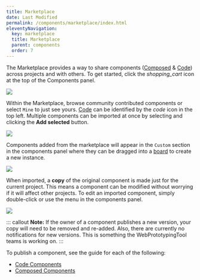 ```yaml
---
title: Marketplace
date: Last Modified
permalink: /components/marketplace/index.html
eleventyNavigation:
  key: marketplace
  title: Marketplace
  parent: components
  order: 7
---
```


The Marketplace provides a way to share components ([Composed](/components/composed/) & [Code](/components/code-components/)) across projects and with others. To get started, click the <i class="ico btm">shopping_cart</i> icon at the top of the Components panel.

![](/static/img/components/marketplace.png)

Within the Marketplace, browse community contributed components or select `Mine` to just see yours. [Code](/components/code-components/) can be identified by the <i class="ico btm">code</i> icon in the top left. Multiple components can be imported at once by selecting and clicking the **Add selected** button.

![](/static/img/components/marketplace-open.png)

Components added from the marketplace will appear in the `Custom` section in the components panel where they can be dragged into a [board](/basics/boards/) to create a new instance.

![](/static/img/components/composed-custom.png)

When imported, a **copy** of the original component is made just for the current project. This means a component can be modified without worrying if it will affect other projects. To edit an imported component, simply double-click or use the menu in the components panel.

![](/static/img/components/marketplace-imported.png)

::: callout
**Note:** If the owner of a component publishes a new version, your copy will need to be removed and re-added. Also, there are currently no notifications for new versions. This is something the WebPrototypingTool teams is working on.
:::

To publish a component, see the guide for each of the following:

- [Code Components](/components/code-components/#publishing)
- [Composed Components](/components/composed/#publishing)
